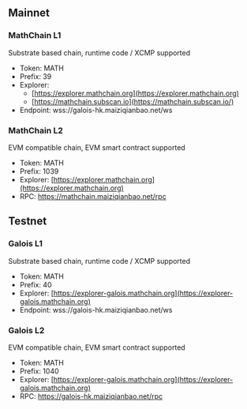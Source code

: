 ## Mainnet

### MathChain L1

Substrate based chain, runtime code / XCMP supported

- Token: MATH
- Prefix: 39
- Explorer:
    - [https://explorer.mathchain.org](https://explorer.mathchain.org)
    - [https://mathchain.subscan.io](https://mathchain.subscan.io/)
- Endpoint: wss://galois-hk.maiziqianbao.net/ws

### MathChain L2

EVM compatible chain, EVM smart contract supported

- Token: MATH
- Prefix: 1039
- Explorer: [https://explorer.mathchain.org](https://explorer.mathchain.org)
- RPC: https://mathchain.maiziqianbao.net/rpc

## Testnet

### Galois L1

Substrate based chain, runtime code / XCMP supported

- Token: MATH
- Prefix: 40
- Explorer: [https://explorer-galois.mathchain.org](https://explorer-galois.mathchain.org)
- Endpoint: wss://galois-hk.maiziqianbao.net/ws

### Galois L2

EVM compatible chain, EVM smart contract supported

- Token: MATH
- Prefix: 1040
- Explorer: [https://explorer-galois.mathchain.org](https://explorer-galois.mathchain.org)
- RPC: https://galois-hk.maiziqianbao.net/rpc
